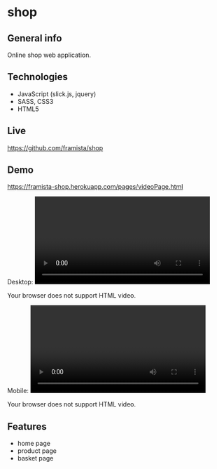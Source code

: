 # shop

## General info

Online shop web application.

## Technologies

- JavaScript (slick.js, jquery)
- SASS, CSS3
- HTML5

## Live

https://github.com/framista/shop

## Demo

https://framista-shop.herokuapp.com/pages/videoPage.html

Desktop:
<video width="400">

<source src="../style/movies/armodo_desktop.mkv" type="video/mp4" />
Your browser does not support HTML video.
</video>

Mobile:
<video width="400">

<source src="../style/movies/armodo_mobile.mkv" type="video/mp4" />
  Your browser does not support HTML video.
</video>

## Features

- home page
- product page
- basket page
